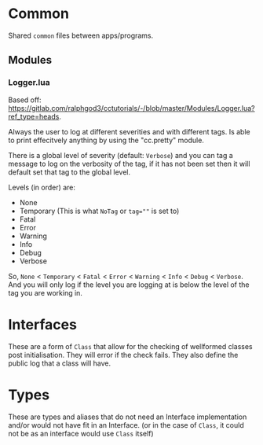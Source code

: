 # Common

Shared `common` files between apps/programs.

## Modules

### Logger.lua

Based off: https://gitlab.com/ralphgod3/cctutorials/-/blob/master/Modules/Logger.lua?ref_type=heads.

Always the user to log at different severities and with different tags. Is able to print effecitvely anything by using the "cc.pretty" module.

There is a global level of severity (default: `Verbose`) and you can tag a message to log on the verbosity of the tag, if it has not been set then it will default set that tag to the global level.

Levels (in order) are:
- None
- Temporary (This is what `NoTag` or `tag=""` is set to)
- Fatal
- Error
- Warning
- Info
- Debug
- Verbose

So, `None` < `Temporary` < `Fatal` < `Error` < `Warning` < `Info` < `Debug` < `Verbose`. And you will only log if the level you are logging at is below the level of the tag you are working in.

# Interfaces

These are a form of `Class` that allow for the checking of wellformed classes post initialisation. They will error if the check fails. They also define the public log that a class will have.

# Types

These are types and aliases that do not need an Interface implementation and/or would not have fit in an Interface. (or in the case of `Class`, it could not be as an interface would use `Class` itself)